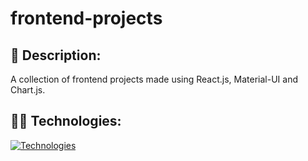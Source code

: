 # frontend-projects

## 📃 Description:
A collection of frontend projects made using React.js, Material-UI and Chart.js.

## 👩‍💻 Technologies:
[![Technologies](https://skillicons.dev/icons?i=css,js,react,materialui,nodejs,mongodb&theme=dark)](https://skillicons.dev)
